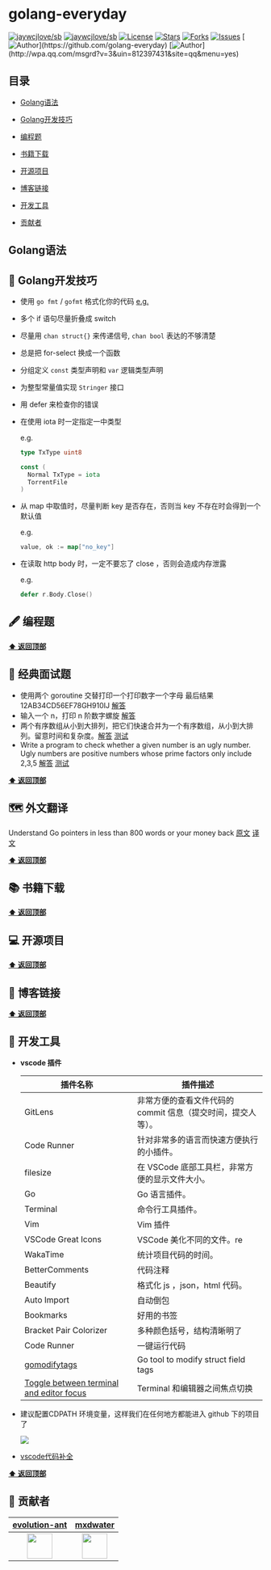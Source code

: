 # golang-everyday

[![jaywcjlove/sb](https://jaywcjlove.github.io/sb/ico/awesome.svg)](https://github.com/sindresorhus/awesome) [![jaywcjlove/sb](https://jaywcjlove.github.io/sb/lang/chinese.svg)](README-zh.md) [![License](https://img.shields.io/github/license/golang-everyday/golang-everyday.svg)](https://jitpack.io/#Coder-zheng/blockchain-note)  [![Stars](https://img.shields.io/github/stars/golang-everyday/golang-everyday.svg)](https://jitpack.io/#golang-everyday/golang-everyday)  [![Forks](https://img.shields.io/github/forks/golang-everyday/golang-everyday.svg)](https://jitpack.io/#golang-everyday/golang-everyday) [![Issues](https://img.shields.io/github/issues/golang-everyday/golang-everyday.svg)](https://jitpack.io/#golang-everyday/golang-everyday)
[![Author](https://img.shields.io/badge/Author-GolangEverydayGroup-black.svg?)](https://github.com/golang-everyday)
[![Author](https://img.shields.io/badge/QQ-812397431-yellow.svg?)](http://wpa.qq.com/msgrd?v=3&uin=812397431&site=qq&menu=yes)



## 目录

* [Golang语法](#Golang语法)

* [Golang开发技巧](#Golang开发技巧)
* [编程题](#编程题)
* [书籍下载](#书籍下载)
* [开源项目](#开源项目)
* [博客链接](#博客链接)
* [开发工具](#开发工具)
* [贡献者](#贡献者)



## Golang语法

## 🚀 Golang开发技巧

- 使用 `go fmt` / `gofmt` 格式化你的代码 [e.g.](https://github.com/golang-everyday/golang-everyday/blob/master/go-advice/format.md)

- 多个 if 语句尽量折叠成 switch

- 尽量用 `chan struct{}` 来传递信号, `chan bool` 表达的不够清楚

- 总是把 for-select 换成一个函数

- 分组定义 `const` 类型声明和 `var` 逻辑类型声明

- 为整型常量值实现 `Stringer` 接口

- 用 defer 来检查你的错误

- 在使用 iota 时一定指定一中类型

  e.g.

  ```go
  type TxType uint8
  
  const (
  	Normal TxType = iota
  	TorrentFile
  )
  ```

- 从 map 中取值时，尽量判断 key 是否存在，否则当 key 不存在时会得到一个默认值

  e.g.

  ```go
  value, ok := map["no_key"]
  ```

- 在读取 http body 时，一定不要忘了 close ，否则会造成内存泄露

  e.g.

  ```go
  defer r.Body.Close()
  ```

  

## 🖋 编程题

**[⬆ 返回顶部](#目录)**

## 💸 经典面试题

* 使用两个 goroutine 交替打印一个打印数字一个字母   最后结果   12AB34CD56EF78GH910IJ  [解答](https://play.golang.org/p/CWWN5kl8Mpx)
* 输入一个 n，打印 n 阶数字螺旋 [解答](https://play.golang.org/p/M4iZ6aLhNA2)
* 两个有序数组从小到大排列，把它们快速合并为一个有序数组，从小到大排列。留意时间和复杂度。[解答](https://play.golang.org/p/BrSXW8vysaB) [测试](https://play.golang.org/p/1HS2qCxlRip)
* Write a program to check whether a given number is an ugly number.
  Ugly numbers are positive numbers whose prime factors only include 2,3,5 [解答](https://play.golang.org/p/qhfJAkyX0nF) [测试](https://play.golang.org/p/SCvzxa1aULA)

**[⬆ 返回顶部](#目录)**

## 🗺 外文翻译

Understand Go pointers in less than 800 words or your money back [原文](https://dave.cheney.net/2017/04/26/understand-go-pointers-in-less-than-800-words-or-your-money-back) [译文](https://github.com/golang-everyday/golang-everyday/blob/master/translate/go-point.md)

**[⬆ 返回顶部](#目录)**

## 📚 书籍下载

**[⬆ 返回顶部](#目录)**

## 💻 开源项目


**[⬆ 返回顶部](#目录)**

## 📝 博客链接

**[⬆ 返回顶部](#目录)**

## 🔨 开发工具

* **vscode 插件**

  | 插件名称                                                     | 插件描述                                                     |
  | ------------------------------------------------------------ | ------------------------------------------------------------ |
  | GitLens                                                      | 非常方便的查看文件代码的 commit 信息（提交时间，提交人等）。 |
  | Code Runner                                                  | 针对非常多的语言而快速方便执行的小插件。                     |
  | filesize                                                     | 在 VSCode 底部工具栏，非常方便的显示文件大小。               |
  | Go                                                           | Go 语言插件。                                                |
  | Terminal                                                     | 命令行工具插件。                                             |
  | Vim                                                          | Vim 插件                                                     |
  | VSCode Great Icons                                           | VSCode 美化不同的文件。re                                    |
  | WakaTime                                                     | 统计项目代码的时间。                                         |
  | BetterComments                                               | 代码注释                                                     |
  | Beautify                                                     | 格式化 js ，json，html 代码。                                |
  | Auto Import                                                  | 自动倒包                                                     |
  | Bookmarks                                                    | 好用的书签                                                   |
  | Bracket Pair Colorizer                                       | 多种颜色括号，结构清晰明了                                   |
  | Code Runner                                                  | 一键运行代码                                                 |
  | [gomodifytags](<https://github.com/fatih/gomodifytags>)      | Go tool to modify struct field tags                          |
  | [Toggle between terminal and editor focus](<http://landcareweb.com/questions/1443/zai-visual-studio-codezhong-qie-huan-bian-ji-qi-he-ji-cheng-zhong-duan-zhi-jian-de-jiao-dian>) | Terminal 和编辑器之间焦点切换                                |

* 建议配置CDPATH 环境变量，这样我们在任何地方都能进入 github 下的项目了

  ![](https://i.loli.net/2019/05/10/5cd5482665ef6.png)

* [vscode代码补全](https://github.com/Microsoft/vscode-go/blob/master/snippets/go.json)

**[⬆ 返回顶部](#目录)**

## 💐 贡献者

|      [evolution-ant](https://github.com/evolution-ant)       |           [mxdwater](https://github.com/mxdwater)            |
| :----------------------------------------------------------: | :----------------------------------------------------------: |
| <a href="https://github.com/evolution-ant"><img src="https://avatars1.githubusercontent.com/u/24502661?s=460&v=4" width="50px"></a> | <a href="https://github.com/mxdwater"><img src="https://avatars0.githubusercontent.com/u/40318632?s=400&v=4" width="50px"></a> |

